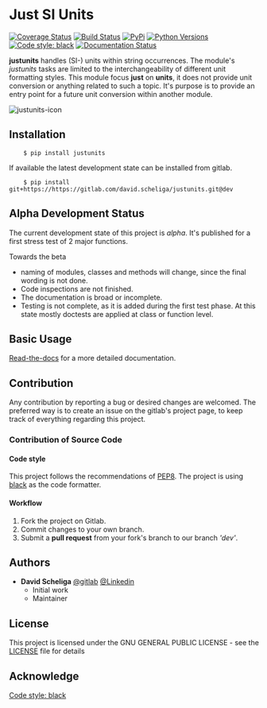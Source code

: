 # Just SI Units 
[![Coverage Status](https://coveralls.io/repos/gitlab/david.scheliga/justunits/badge.svg?branch=release)](https://coveralls.io/gitlab/david.scheliga/justunits?branch=release)
[![Build Status](https://travis-ci.com/david.scheliga/justunits.svg?branch=release)](https://travis-ci.com/david.scheliga/justunits)
[![PyPi](https://img.shields.io/pypi/v/justunits.svg?style=flat-square&label=PyPI)](https://https://pypi.org/project/justunits/)
[![Python Versions](https://img.shields.io/pypi/pyversions/justunits.svg?style=flat-square&label=PyPI)](https://https://pypi.org/project/justunits/)
[![Code style: black](https://img.shields.io/badge/code%20style-black-000000.svg)](https://github.com/psf/black)
[![Documentation Status](https://readthedocs.org/projects/justunits/badge/?version=latest)](https://justunits.readthedocs.io/en/latest/?badge=latest)


**justunits** handles (SI-) units within string occurrences. The module's *justunits*
tasks are limited to the interchangeability of different unit formatting styles.
This module focus **just** on **units**, it does not provide unit conversion or
anything related to such a topic. It's purpose is to provide an entry point for a
future unit conversion within another module.

![justunits-icon](https://arithmeticmeancurve.readthedocs.io/en/latest/_images/justunits-icon.svg)

## Installation

```` shell script
    $ pip install justunits
````

If available the latest development state can be installed from gitlab.

```` shell script
    $ pip install git+https://https://gitlab.com/david.scheliga/justunits.git@dev
````

## Alpha Development Status

The current development state of this project is *alpha*. It's published for a first
stress test of 2 major functions.

Towards the beta
- naming of modules, classes and methods will change, since the final wording is not
  done.
- Code inspections are not finished.
- The documentation is broad or incomplete.
- Testing is not complete, as it is added during the first test phase. At this
  state mostly doctests are applied at class or function level.


## Basic Usage

[Read-the-docs](https://justunits.readthedocs.io/en/latest/index.html) for a more detailed documentation.

## Contribution

Any contribution by reporting a bug or desired changes are welcomed. The preferred 
way is to create an issue on the gitlab's project page, to keep track of everything 
regarding this project.

### Contribution of Source Code
#### Code style
This project follows the recommendations of [PEP8](https://www.python.org/dev/peps/pep-0008/).
The project is using [black](https://github.com/psf/black) as the code formatter.

#### Workflow

1. Fork the project on Gitlab.
2. Commit changes to your own branch.
3. Submit a **pull request** from your fork's branch to our branch *'dev'*.

## Authors

* **David Scheliga** 
    [@gitlab](https://gitlab.com/david.scheliga)
    [@Linkedin](https://www.linkedin.com/in/david-scheliga-576984171/)
    - Initial work
    - Maintainer

## License

This project is licensed under the GNU GENERAL PUBLIC LICENSE - see the
[LICENSE](LICENSE) file for details

## Acknowledge

[Code style: black](https://github.com/psf/black)
